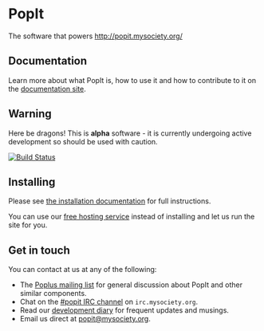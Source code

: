 # PopIt

The software that powers http://popit.mysociety.org/

## Documentation

Learn more about what PopIt is, how to use it and how to contribute to it on the [documentation site](http://popit.mysociety.org/docs).

## Warning

Here be dragons! This is **alpha** software - it is currently undergoing active development so should be used with caution.

[![Build Status](https://travis-ci.org/mysociety/popit.png?branch=master)](https://travis-ci.org/mysociety/popit)

## Installing

Please see [the installation documentation](http://popit.mysociety.org/docs/install) for full instructions.

You can use our [free hosting service](http://popit.mysociety.org/) instead of installing and let us run the site for you.

## Get in touch

You can contact at us at any of the following:

  * The [Poplus mailing list](https://groups.google.com/forum/#!forum/poplus) for general discussion about PopIt and other similar components.
  * Chat on the [#popit IRC channel](irc://irc.mysociety.org/popit) on `irc.mysociety.org`.
  * Read our [development diary](http://popit-dev.tumblr.com/) for frequent updates and musings.
  * Email us direct at [popit@mysociety.org](mailto:popit@mysociety.org).
